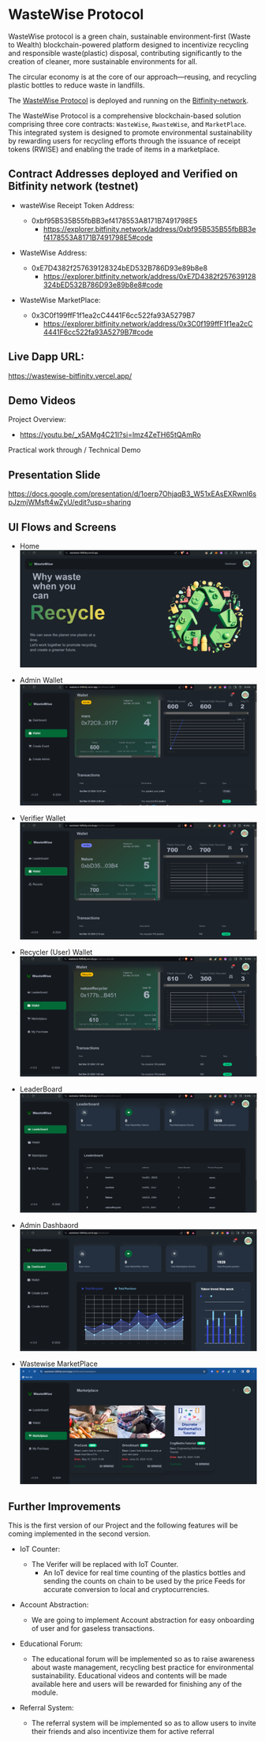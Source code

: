 # WasteWise Protocol 

WasteWise protocol is a green chain, sustainable environment-first (Waste to Wealth) blockchain-powered platform designed to incentivize recycling and responsible waste(plastic) disposal, contributing significantly to the creation of cleaner, more sustainable environments for all.

The circular economy is at the core of our approach—reusing, and recycling plastic bottles to reduce waste in landfills.

The [WasteWise Protocol](https://wastewise-bitfinity.vercel.app/) is deployed and running on the [Bitfinity-network](https://docs.bitfinity.network/). 

The WasteWise Protocol is a comprehensive blockchain-based solution comprising three core contracts: `WasteWise`, `RwasteWise`, and `MarketPlace`. This integrated system is designed to promote environmental sustainability by rewarding users for recycling efforts through the issuance of receipt tokens (RWISE) and enabling the trade of items in a marketplace.

## Contract Addresses deployed and Verified on Bitfinity network (testnet)

- wasteWise Receipt Token Address:

  - 0xbf95B535B55fbBB3ef4178553A8171B7491798E5
    - https://explorer.bitfinity.network/address/0xbf95B535B55fbBB3ef4178553A8171B7491798E5#code

- WasteWise Address:

  - 0xE7D4382f257639128324bED532B786D93e89b8e8
    - https://explorer.bitfinity.network/address/0xE7D4382f257639128324bED532B786D93e89b8e8#code

- WasteWise MarketPlace:
  - 0x3C0f199ffF1f1ea2cC4441F6cc522fa93A5279B7
    - https://explorer.bitfinity.network/address/0x3C0f199ffF1f1ea2cC4441F6cc522fa93A5279B7#code

## Live Dapp URL:
https://wastewise-bitfinity.vercel.app/


## Demo Videos

Project Overview:
 - https://youtu.be/_x5AMg4C21I?si=lmz4ZeTH65tQAmRo

Practical work through / Technical Demo  

## Presentation Slide
https://docs.google.com/presentation/d/1oerp7OhjaqB3_W51xEAsEXRwnI6spJzmjWMsft4wZyU/edit?usp=sharing


## UI Flows and Screens

  - Home
![01](./images/01.png)


 - Admin Wallet
![05](./images/05.png)

  - Verifier Wallet
![04](./images/04.png)

  - Recycler (User) Wallet
![02](./images/02.png)

  - LeaderBoard
![03](./images/03.png)

  - Admin Dashbaord
![06](./images/06.png)

  - Wastewise MarketPlace
![07](./images/07.png)


## Further Improvements
This is the first version of our Project and the following features will be coming implemented in the second version.
- IoT Counter: 
  - The Verifer will be replaced with IoT Counter.
    - An IoT device for real time counting of the plastics bottles and sending the counts on chain to be used by the price Feeds for accurate conversion to local and cryptocurrencies.

- Account Abstraction: 
  - We are going to implement Account abstraction for easy onboarding of user and for gaseless transactions.

- Educational Forum: 
  - The educational forum will be implemented so as to raise awareness about waste management, recycling best practice for environmental sustainability. Educational videos and contents will be made available here and users will be rewarded for finishing any of the module.

- Referral System: 
  - The referral system will be implemented so as to allow users to invite their friends and also incentivize them for active referral



